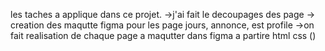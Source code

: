 
les taches a applique dans ce projet.
        ->j'ai fait le decoupages des page 
        -> creation des maqutte figma pour les page jours, annonce, est profile
        ->on fait realisation de chaque page a maqutter dans figma  a partire html css ()